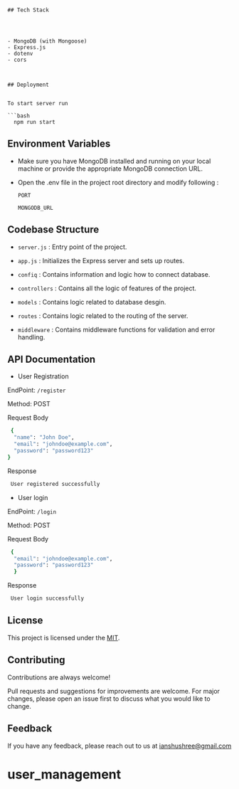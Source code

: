 
```




    
## Tech Stack




- MongoDB (with Mongoose)
- Express.js
- dotenv
- cors



## Deployment


To start server run

```bash
  npm run start

```







## Environment Variables 



- Make sure you have MongoDB installed and running on your local machine or provide the appropriate MongoDB connection URL.

- Open the .env file in the project root directory and modify following :

    `PORT`

    `MONGODB_URL`


## Codebase Structure

- `server.js` : Entry point of the project.

- `app.js`  : Initializes the Express server and sets up routes.

- `confiq` : Contains information and logic how to connect database.

- `controllers` : Contains all the logic of features  of the project.

- `models` : Contains logic related to database desgin.

- `routes` : Contains logic related to the routing of the server.

- `middleware` : Contains middleware functions for validation and error handling.


## API Documentation

- User Registration

EndPoint: `/register`

Method: POST

Request Body
```bash
 {
  "name": "John Doe",
  "email": "johndoe@example.com",
  "password": "password123"
}

```

Response 
```bash
 User registered successfully

```

- User login

EndPoint: `/login`

Method: POST

Request Body
```bash
 { 
  "email": "johndoe@example.com",
  "password": "password123"
  }

```

Response 
```bash
 User login successfully

```



## License

This project is licensed under the
[MIT](https://choosealicense.com/licenses/mit/).


## Contributing

Contributions are always welcome!

Pull requests and suggestions for improvements are welcome. For major changes, please open an issue first to discuss what you would like to change.


## Feedback

If you have any feedback, please reach out to us at ianshushree@gmail.com

# user_management
